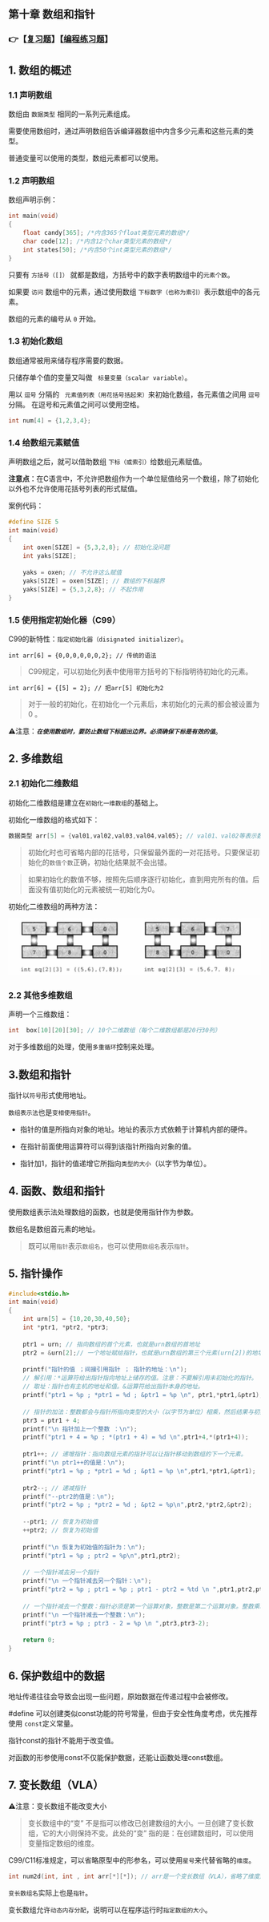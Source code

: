 ## 第十章 数组和指针

### 👉【[复习题](./复习题.md)】【[编程练习题](./编程题.md)】
## 1. 数组的概述
### 1.1 声明数组
数组由 `数据类型` 相同的一系列元素组成。

需要使用数组时，通过声明数组告诉编译器数组中内含多少元素和这些元素的类型。

普通变量可以使用的类型，数组元素都可以使用。

### 1.2 声明数组
数组声明示例：

```c
int main(void)
{
    float candy[365]; /*内含365个float类型元素的数组*/
    char code[12]; /*内含12个char类型元素的数组*/
    int states[50]; /*内含50个int类型元素的数组*/
}
```

只要有 `方括号（[]）` 就都是数组，方括号中的数字表明数组中的`元素个数`。

如果要 `访问` 数组中的元素，通过使用数组 `下标数字（也称为索引）`表示数组中的各元素。

数组的元素的编号从 ` 0 ` 开始。
### 1.3 初始化数组
数组通常被用来储存程序需要的数据。

只储存单个值的变量又叫做 ` 标量变量（scalar variable）`。

用以 ` 逗号 ` 分隔的 ` 元素值列表（用花括号括起来）`来初始化数组，各元素值之间用 ` 逗号 ` 分隔。 在逗号和元素值之间可以使用空格。

```c
int num[4] = {1,2,3,4};
```
### 1.4 给数组元素赋值
声明数组之后，就可以借助数组 `下标（或索引）`给数组元素赋值。

**注意点**：在C语言中，不允许把数组作为一个单位赋值给另一个数组，除了初始化以外也不允许使用花括号列表的形式赋值。

案例代码：

```c
#define SIZE 5
int main(void)
{
    int oxen[SIZE] = {5,3,2,8}; // 初始化没问题
    int yaks[SIZE];

    yaks = oxen; // 不允许这么赋值
    yaks[SIZE] = oxen[SIZE]; // 数组的下标越界
    yaks[SIZE] = {5,3,2,8}; // 不起作用
}
```
### 1.5 使用指定初始化器（C99）

C99的新特性：`指定初始化器（disignated initializer）`。

```
int arr[6] = {0,0,0,0,0,0,2}; // 传统的语法
```
> C99规定，可以初始化列表中使用带方括号的下标指明待初始化的元素。

```
int arr[6] = {[5] = 2}; // 把arr[5] 初始化为2
```
> 对于一般的初始化，在初始化一个元素后，末初始化的元素的都会被设置为 0 。

⚠️注意：***`在使用数组时，要防止数组下标超出边界。必须确保下标是有效的值`***。

## 2. 多维数组


### 2.1 初始化二维数组
初始化二维数组是建立在`初始化一维数组`的基础上。

初始化一维数组的格式如下：

```c
数据类型 arr[5] = {val01,val02,val03,val04,val05}; // val01、val02等表示数据类型的值。
```

> 初始化时也可省略内部的花括号，只保留最外面的一对花括号。只要保证初始化的`数值个数`正确，初始化结果就不会出错。

> 如果初始化的数值不够，按照先后顺序逐行初始化，直到用完所有的值。后面没有值初始化的元素被统一初始化为0。

初始化二维数组的两种方法：

![](./img/初始化二维数组的两种方式.png)

### 2.2 其他多维数组

声明一个三维数组：

```c
int  box[10][20][30]; // 10个二维数组（每个二维数组都是20行30列）
```

对于多维数组的处理，使用`多重循环`控制来处理。

## 3.数组和指针

指针以`符号`形式使用地址。

`数组表示法`也是`变相使用指针`。

- 指针的值是所指向对象的地址。地址的表示方式依赖于计算机内部的硬件。

- 在指针前面使用运算符可以得到该指针所指向对象的值。

- 指针加1，指针的值递增它所指向`类型的大小`（以字节为单位）。

## 4. 函数、数组和指针

使用数组表示法处理数组的函数，也就是使用指针作为参数。

数组名是数组首元素的地址。
> 既可以用`指针`表示`数组名`，也可以使用`数组名`表示`指针`。



## 5. 指针操作
```c
#include<stdio.h>
int main(void)
{
    int urn[5] = {10,20,30,40,50};
    int *ptr1, *ptr2, *ptr3;

    ptr1 = urn; // 指向数组的首个元素，也就是urn数组的首地址
    ptr2 = &urn[2];// 一个地址赋给指针，也就是urn数组的第三个元素(urn[2])的地址

    printf("指针的值 ；间接引用指针 ； 指针的地址：\n");
    // 解引用：*运算符给出指针指向地址上储存的值。注意：不要解引用未初始化的指针。
    // 取址：指针也有主机的地址和值。&运算符给出指针本身的地址。
    printf("ptr1 = %p ; *ptr1 = %d ; &ptr1 = %p \n", ptr1,*ptr1,&ptr1); 

    // 指针的加法：整数都会与指针所指向类型的大小（以字节为单位）相乘，然后结果与初始地址相加。
    ptr3 = ptr1 + 4;
    printf("\n 指针加上一个整数 ：\n");
    printf("ptr1 + 4 = %p ; *(ptr1 + 4) = %d \n",ptr1+4,*(ptr1+4));

    ptr1++; // 递增指针：指向数组元素的指针可以让指针移动到数组的下一个元素。
    printf("\n ptr1++的值是：\n");
    printf("ptr1 = %p ; *ptr1 = %d ; &pt1 = %p \n",ptr1,*ptr1,&ptr1);

    ptr2--; // 递减指针
    printf("--ptr2的值是：\n");
    printf("ptr2 = %p ; *ptr2 = %d ; &pt2 = %p\n",ptr2,*ptr2,&ptr2);

    --ptr1; // 恢复为初始值
    ++ptr2; // 恢复为初始值

    printf("\n 恢复为初始值的指针为：\n");
    printf("ptr1 = %p ; ptr2 = %p\n",ptr1,ptr2);

    // 一个指针减去另一个指针
    printf("\n 一个指针减去另一个指针：\n");
    printf("ptr2 = %p ; ptr1 = %p ; ptr1 - ptr2 = %td \n ",ptr1,ptr2,ptr1 -ptr2);

    // 一个指针减去一个整数：指针必须是第一个运算对象，整数是第二个运算对象。整数乘以指针指向类型的大小（以字节为单位），然后初始地址减去乘积。
    printf("\n 一个指针减去一个整数：\n");
    printf("ptr3 = %p ; ptr3 - 2 = %p \n ",ptr3,ptr3-2);

    return 0;
}
```
## 6. 保护数组中的数据
地址传递往往会导致会出现一些问题，原始数据在传递过程中会被修改。

#define 可以创建类似const功能的符号常量，但由于安全性角度考虑，优先推荐使用 `const`定义常量。

指针const的指针不能用于改变值。

对函数的形参使用const不仅能保护数据，还能让函数处理const数组。

## 7. 变长数组（VLA）
⚠️注意：变长数组不能改变大小
> 变长数组中的“变” 不是指可以修改已创建数组的大小。一旦创建了变长数组，它的大小则保持不变。此处的“变” 指的是：在创建数组时，可以使用变量指定数组的维度。

C99/C11标准规定，可以省略原型中的形参名，可以使用`星号`来代替省略的`维度`。

```C
int num2d(int, int , int arr[*][*]); // arr是一个变长数组（VLA），省略了维度形参名。
```

`变长数组名`实际上也是`指针`。

变长数组允许`动态内存分配`，说明可以在程序运行时`指定数组的大小`。
